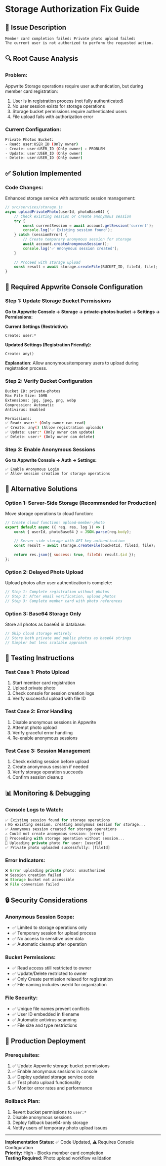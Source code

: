 # Storage Authorization Fix Guide

## 🚨 **Issue Description**
```
Member card completion failed: Private photo upload failed: 
The current user is not authorized to perform the requested action.
```

## 🔍 **Root Cause Analysis**

### **Problem:**
Appwrite Storage operations require user authentication, but during member card registration:
1. User is in registration process (not fully authenticated)
2. No user session exists for storage operations
3. Storage bucket permissions require authenticated users
4. File upload fails with authorization error

### **Current Configuration:**
```bash
Private Photos Bucket:
- Read: user:USER_ID (Only owner)
- Create: user:USER_ID (Only owner) ← PROBLEM
- Update: user:USER_ID (Only owner)
- Delete: user:USER_ID (Only owner)
```

## ✅ **Solution Implemented**

### **Code Changes:**
Enhanced storage service with automatic session management:

```javascript
// src/services/storage.js
async uploadPrivatePhoto(userId, photoBase64) {
    // Check existing session or create anonymous session
    try {
        const currentSession = await account.getSession('current');
        console.log('✅ Existing session found');
    } catch (sessionError) {
        // Create temporary anonymous session for storage
        await account.createAnonymousSession();
        console.log('✅ Anonymous session created');
    }
    
    // Proceed with storage upload
    const result = await storage.createFile(BUCKET_ID, fileId, file);
}
```

## 🔧 **Required Appwrite Console Configuration**

### **Step 1: Update Storage Bucket Permissions**

**Go to Appwrite Console → Storage → private-photos bucket → Settings → Permissions:**

**Current Settings (Restrictive):**
```
Create: user:* 
```

**Updated Settings (Registration Friendly):**
```
Create: any()
```

**Explanation:** Allow anonymous/temporary users to upload during registration process.

### **Step 2: Verify Bucket Configuration**
```bash
Bucket ID: private-photos
Max File Size: 10MB
Extensions: jpg, jpeg, png, webp
Compression: Automatic
Antivirus: Enabled

Permissions:
✅ Read: user:* (Only owner can read)
✅ Create: any() (Allow registration uploads)
✅ Update: user:* (Only owner can update)  
✅ Delete: user:* (Only owner can delete)
```

### **Step 3: Enable Anonymous Sessions**

**Go to Appwrite Console → Auth → Settings:**
```
✅ Enable Anonymous Login
✅ Allow session creation for storage operations
```

## 🔄 **Alternative Solutions**

### **Option 1: Server-Side Storage (Recommended for Production)**
Move storage operations to cloud function:

```javascript
// Create cloud function: upload-member-photo
export default async ({ req, res, log }) => {
    const { userId, photoBase64 } = JSON.parse(req.body);
    
    // Server-side storage with API key authentication
    const result = await storage.createFile(bucketId, fileId, file);
    
    return res.json({ success: true, fileId: result.$id });
};
```

### **Option 2: Delayed Photo Upload**
Upload photos after user authentication is complete:

```javascript
// Step 1: Complete registration without photos
// Step 2: After email verification, upload photos
// Step 3: Complete member card with photo references
```

### **Option 3: Base64 Storage Only**
Store all photos as base64 in database:

```javascript
// Skip cloud storage entirely
// Store both private and public photos as base64 strings
// Simpler but less scalable approach
```

## 🧪 **Testing Instructions**

### **Test Case 1: Photo Upload**
1. Start member card registration
2. Upload private photo
3. Check console for session creation logs
4. Verify successful upload with file ID

### **Test Case 2: Error Handling**
1. Disable anonymous sessions in Appwrite
2. Attempt photo upload
3. Verify graceful error handling
4. Re-enable anonymous sessions

### **Test Case 3: Session Management**
1. Check existing session before upload
2. Create anonymous session if needed
3. Verify storage operation succeeds
4. Confirm session cleanup

## 📊 **Monitoring & Debugging**

### **Console Logs to Watch:**
```javascript
✅ Existing session found for storage operations
ℹ️ No existing session, creating anonymous session for storage...
✅ Anonymous session created for storage operations
⚠️ Could not create anonymous session: [error]
📝 Proceeding with storage operation without session...
📸 Uploading private photo for user: [userId]
✅ Private photo uploaded successfully: [fileId]
```

### **Error Indicators:**
```javascript
❌ Error uploading private photo: unauthorized
❌ Session creation failed
❌ Storage bucket not accessible
❌ File conversion failed
```

## 🔒 **Security Considerations**

### **Anonymous Session Scope:**
- ✅ Limited to storage operations only
- ✅ Temporary session for upload process
- ✅ No access to sensitive user data
- ✅ Automatic cleanup after operation

### **Bucket Permissions:**
- ✅ Read access still restricted to owner
- ✅ Update/Delete restricted to owner
- ✅ Only Create permission relaxed for registration
- ✅ File naming includes userId for organization

### **File Security:**
- ✅ Unique file names prevent conflicts
- ✅ User ID embedded in filename
- ✅ Automatic antivirus scanning
- ✅ File size and type restrictions

## 🚀 **Production Deployment**

### **Prerequisites:**
1. ✅ Update Appwrite storage bucket permissions
2. ✅ Enable anonymous sessions in console
3. ✅ Deploy updated storage service code
4. ✅ Test photo upload functionality
5. ✅ Monitor error rates and performance

### **Rollback Plan:**
1. Revert bucket permissions to `user:*`
2. Disable anonymous sessions
3. Deploy fallback base64-only storage
4. Notify users of temporary photo upload issues

---

**Implementation Status:** ✅ Code Updated, ⚠️ Requires Console Configuration  
**Priority:** High - Blocks member card completion  
**Testing Required:** Photo upload workflow validation